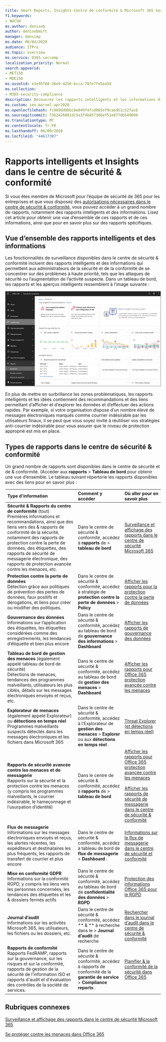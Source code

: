 ```yaml
---
title: Smart Reports, Insights-Centre de conformité & Microsoft 365 Security
f1.keywords:
- NOCSH
ms.author: deniseb
author: denisebmsft
manager: dansimp
ms.date: 06/04/2020
audience: ITPro
ms.topic: overview
ms.service: O365-seccomp
localization_priority: Normal
search.appverid:
- MET150
- MOE150
ms.assetid: e3e95f68-36e9-4256-bcca-78fe7fe5ea5d
ms.collection:
- M365-security-compliance
description: Découvrez les rapports intelligents et les informations disponibles dans le centre de sécurité et de conformité, et comment les utiliser pour afficher et explorer les données et prendre des mesures rapides.
ms.custom: seo-marvel-apr2020
ms.openlocfilehash: fc969dd9bbcbe049f4fcd065ef9caed51c52fac6
ms.sourcegitcommit: 73b2426001dc5a3f4b857366ef51e877db549098
ms.translationtype: MT
ms.contentlocale: fr-FR
ms.lasthandoff: 06/09/2020
ms.locfileid: "44617307"
---
```

# <a name="smart-reports-and-insights-in-the-security-amp-compliance-center"></a>Rapports intelligents et Insights dans le centre de sécurité &amp; conformité

Si vous êtes membre de Microsoft pour l’équipe de sécurité de 365 pour les entreprises et que vous disposez des [autorisations nécessaires dans le centre de sécurité &amp; conformité](permissions-in-the-security-and-compliance-center.md), vous pouvez accéder à un grand nombre de rapports, notamment des rapports intelligents et des informations. Lisez cet article pour obtenir une vue d’ensemble de ces rapports et de ces informations, ainsi que pour en savoir plus sur des rapports spécifiques.
      
## <a name="smart-reports-and-insights-overview"></a>Vue d’ensemble des rapports intelligents et des informations

Les fonctionnalités de surveillance disponibles dans le centre de sécurité &amp; conformité incluent des rapports intelligents et des informations qui permettent aux administrateurs de la sécurité et de la conformité de se concentrer sur des problèmes à haute priorité, tels que les attaques de sécurité ou l’augmentation de l’activité suspecte. Dans un tableau de bord, les rapports et les aperçus intelligents ressemblent à l’image suivante :
  
![Dans le centre de sécurité &amp; conformité, sélectionnez \> tableau de bord rapports](../../media/2a668c3d-3fa3-4e37-8149-46989b33ae8c.png)
  
En plus de mettre en surbrillance les zones problématiques, les rapports intelligents et les idées contiennent des recommandations et des liens permettant d’afficher et d’explorer les données et d’effectuer des actions rapides. Par exemple, si votre organisation dispose d’un nombre élevé de messages électroniques marqués comme courrier indésirable par les utilisateurs finaux, il se peut que vous soyez invité à réutiliser vos stratégies anti-courrier indésirable pour vous assurer que le niveau de protection approprié est mis en place.
  
## <a name="types-of-reports-in-the-security-amp-compliance-center"></a>Types de rapports dans le centre de sécurité &amp; conformité

Un grand nombre de rapports sont disponibles dans le centre de sécurité et de &amp; conformité. (Accéder aux **rapports** \> **Tableau de bord** pour obtenir une vue d’ensemble. Le tableau suivant répertorie les rapports disponibles avec des liens pour en savoir plus : 
  
|**Type d'information**|**Comment y accéder**|**Où aller pour en savoir plus**|
|:-----|:-----|:-----|
|**Sécurité &amp; Rapports du centre de conformité** (tout)  <br/> Premières informations et recommandations, ainsi que des liens vers des &amp; rapports de conformité de la sécurité, notamment des rapports de protection contre la perte de données, des étiquettes, des rapports de sécurité de messagerie électronique, des rapports de protection avancée contre les menaces, etc.  <br/> |Dans le centre de sécurité &amp; conformité, accédez à **rapports** de \> **tableau de bord** <br/> |[Surveillance et affichage des rapports dans le centre de sécurité Microsoft 365](../mtp/monitoring-and-reporting.md) <br/> |
|**Protection contre la perte de données** <br/> Détection grâce aux politiques de prévention des pertes de données, faux positifs et dérogations, et liens pour créer ou modifier des politiques.  <br/> |Dans le centre de sécurité &amp; conformité, accédez à stratégie de **protection contre la perte de données** \> **Policy** <br/> |[Afficher les rapports pour la protection contre la perte de données](../../compliance/view-the-dlp-reports.md) <br/> |
|**Gouvernance des données** <br/> Informations sur l’application des étiquettes, les étiquettes considérées comme des enregistrements, les tendances d’étiquette et bien plus encore  <br/> |Dans le centre de sécurité &amp; conformité, accédez au tableau de bord de **gouvernance des informations** \> **Dashboard** <br/> |[Afficher les rapports de gouvernance des données](../../compliance/view-the-data-governance-reports.md) <br/> |
|**Tableau de bord de gestion des menaces** (également appelé tableau de bord de sécurité)  <br/> Détections de menaces, tendances des programmes malveillants, utilisateurs les plus ciblés, détails sur les messages électroniques envoyés et reçus, etc.  <br/> |Dans le centre de sécurité &amp; conformité, accédez au tableau de bord de **gestion des menaces** \> **Dashboard** <br/> |[Afficher les rapports pour Office 365 protection avancée contre les menaces](view-reports-for-atp.md) <br/> |
|**Explorateur de menaces** (également appelé Explorateur) ou **détections en temps réel** <br/> Programmes malveillants suspects détectés dans les messages électroniques et les fichiers dans Microsoft 365  <br/> |Dans le centre de sécurité &amp; conformité, accédez à l’Explorateur de **gestion des menaces** \> **Explorer** ou aux **détections en temps réel** .<br/> |[Threat Explorer (et détections en temps réel)](threat-explorer.md) <br/> |
|**Rapports de sécurité avancée contre les menaces et de messagerie** <br/> Rapports sur la sécurité et la protection contre les menaces (y compris les programmes malveillants, le courrier indésirable, le hameçonnage et l’usurpation d’identité)  <br/> |Dans le centre de sécurité &amp; conformité, accédez à **rapports** de \> **tableau de bord** <br/> |[Afficher les rapports pour Office 365 protection avancée contre les menaces](view-reports-for-atp.md) <br/><br/> [Afficher les rapports de sécurité de messagerie dans le centre de sécurité &amp; conformité](view-email-security-reports.md) <br/> |
|**Flux de messagerie** <br/> Informations sur les messages électroniques envoyés et reçus, les alertes récentes, les expéditeurs et destinataires les plus fréquents, les rapports de transfert de courrier et plus encore  <br/> |Dans le centre de sécurité &amp; conformité, accédez à tableau de bord de **flux de messagerie** \> **Dashboard** . <br/> |[Informations sur le flux de messagerie dans le centre de sécurité et conformité](mail-flow-insights-v2.md)<br/> |
|**Mise en conformité GDPR** <br/> Informations sur la conformité RGPD, y compris les liens vers les personnes concernées, les tendances des étiquettes et les &amp; dossiers fermés actifs  <br/> |Dans le centre de sécurité &amp; conformité, accédez au tableau de bord de **confidentialité des données** \> **RGPD** <br/> |[Protection des informations Office 365 pour le RGPD](https://docs.microsoft.com/microsoft-365/compliance/office-365-information-protection-for-gdpr) <br/> |
|**Journal d’audit** <br/> Informations sur les activités Microsoft 365, les utilisateurs, les fichiers ou les dossiers, etc.  <br/> |Dans le centre de sécurité &amp; conformité, accédez ** &amp; ** à recherche dans le \> **Journal d’audit** de recherche <br/> |[Rechercher dans le journal d’audit dans le centre de sécurité &amp; conformité](../../compliance/search-the-audit-log-in-security-and-compliance.md) <br/> |
|**Rapports de conformité** <br/> Rapports FedRAMP, rapports sur la gouvernance, sur les risques et sur la conformité, rapports de gestion de la sécurité de l'information ISO et rapports d'audit et d'évaluation des contrôles de la société de services.  <br/> |Dans le centre de sécurité &amp; conformité, accédez à rapports de conformité de la **garantie de service** \> **Compliance reports** . <br/> |[Planifier &amp; la conformité de la sécurité dans Office 365](../../compliance/plan-for-security-and-compliance.md) <br/> |
  
    
## <a name="related-topics"></a>Rubriques connexes

[Surveillance et affichage des rapports dans le centre de sécurité Microsoft 365](../mtp/monitoring-and-reporting.md)
  
[Se protéger contre les menaces dans Office 365](protect-against-threats.md)
  

